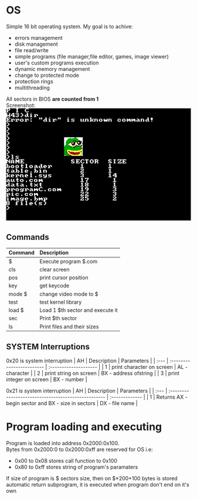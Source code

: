 # OS
Simple 16 bit operating system. My goal is to achive:
* errors management
* disk management
* file read/write
* simple programs (file manager,file editor, games, image viewer)
* user's custom programs execution
* dynamic memory management
* change to protected mode
* protection rings
* multithreading

All sectors in BIOS **are counted from 1**\
Screenshot:\
![Screenshot](screenshot.png)
## Commands
| Command | Description                      |
| :------ | :------------------------------- |
| $       | Execute program $.com            |
| cls     | clear screen                     |
| pos     | print cursor position            |
| key     | get keycode                      |
| mode $  | change video mode to $           |
| test    | test kernel library              |
| load $  | Load 1 $th sector and execute it |
| sec     | Print $th sector                 |
| ls      | Print files and their sizes      |
## SYSTEM Interruptions
0x20 is system interruption
| AH   | Description               | Parameters            |
| :--- | :------------------------ | :-------------------- |
| 1    | print character on screen | AL - character        |
| 2    | print string on screen    | BX - address ofstring |
| 3    | print integer on screen   | BX - number           |

0x21 is system interruption
| AH   | Description                                         | Parameters     |
| :--- | :-------------------------------------------------- | :------------- |
| 1    | Returns  AX - begin sector and BX - size in sectors | DX - file name |

# Program loading and executing
Program is loaded into address 0x2000:0x100.\
Bytes from 0x2000:0 to 0x2000:0xff are reserved for OS i.e:
* 0x00 to 0x08 stores call function to 0x100
* 0x80 to 0xff stores string of program's paramaters

If size of program is $ sectors size, then on $*200+100 bytes is stored automatic return subprogram, it is executed when program don't end on it's own